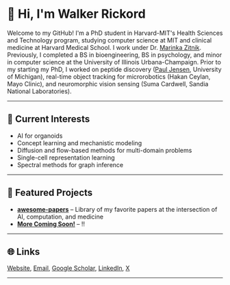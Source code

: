 # 👋 Hi, I'm Walker Rickord

Welcome to my GitHub! I'm a PhD student in Harvard-MIT's Health Sciences and Technology program, studying computer science at MIT and clinical medicine at Harvard Medical School. I work under Dr. [Marinka Zitnik](https://zitniklab.hms.harvard.edu). Previously, I completed a BS in bioengineering, BS in psychology, and minor in computer science at the University of Illinois Urbana-Champaign. Prior to my starting my PhD, I worked on peptide discovery ([Paul Jensen](http://jensenlab.net/people/), University of Michigan), real-time object tracking for microrobotics (Hakan Ceylan, Mayo Clinic), and neuromorphic vision sensing (Suma Cardwell, Sandia National Laboratories).

---

## 🔬 Current Interests
- AI for organoids
- Concept learning and mechanistic modeling
- Diffusion and flow-based methods for multi-domain problems
- Single-cell representation learning
- Spectral methods for graph inference

---

## 📂 Featured Projects

- **[awesome-papers](https://github.com/wrickord/awesome-papers)** – Library of my favorite papers at the intersection of AI, computation, and medicine
- **[More Coming Soon!]()** – !!

---

## 🌐 Links
[Website](https://wrickord.github.io), [Email](wrickord@mit.edu), [Google Scholar](https://scholar.google.com/), [LinkedIn](https://www.linkedin.com/in/wrickord/), [X](https://x.com/wrickord)

---
